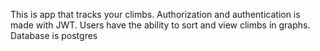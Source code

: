 This is app that tracks your climbs.
Authorization and authentication is made with JWT.
Users have the ability to sort and view climbs in graphs.
Database is postgres
